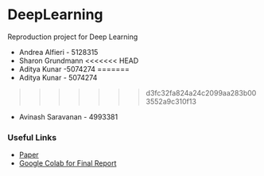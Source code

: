 # DeepLearning
Reproduction project for Deep Learning

* Andrea Alfieri - 5128315
* Sharon Grundmann
<<<<<<< HEAD
* Aditya Kunar -5074274
=======
* Aditya Kunar - 5074274
>>>>>>> d3fc32fa824a24c2099aa283b003552a9c310f13
* Avinash Saravanan - 4993381

### Useful Links
* [Paper](http://jmlr.org/papers/v15/srivastava14a.html)
* [Google Colab for Final Report](https://colab.research.google.com/drive/17n26ndsDuTVR0DV7oDUxpCls-qik-P6W)
